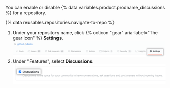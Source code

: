 You can enable or disable {% data variables.product.prodname_discussions %} for a repository.

{% data reusables.repositories.navigate-to-repo %}
1. Under your repository name, click {% octicon "gear" aria-label="The gear icon" %}
**Settings**.
![Repository settings button](/assets/images/help/discussions/public-repo-settings.png)
1. Under "Features", select **Discussions**.
    ![Checkbox under "Features" for enabling or disabling {% data variables.product.prodname_discussions %} for a repository](/assets/images/help/discussions/select-discussions-checkbox.png)
